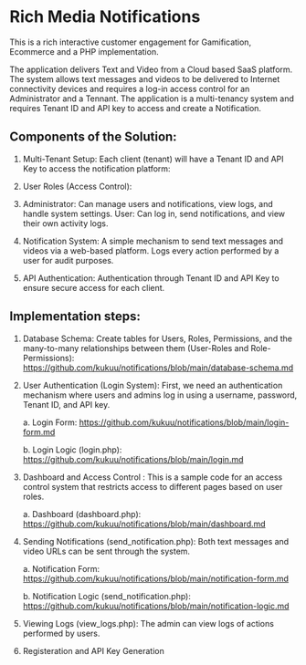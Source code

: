 # Rich Media Notifications

This is a rich interactive customer engagement for Gamification, Ecommerce and a PHP implementation.

The application delivers Text and Video from a Cloud based SaaS platform. The system allows text messages and videos to be delivered to Internet connectivity devices and requires a log-in access control for an Administrator and a Tennant. The application is  a multi-tenancy system and requires Tenant ID and API key to access and create a Notification.

## Components of the Solution:

1. Multi-Tenant Setup: Each client (tenant) will have a Tenant ID and API Key to access the notification platform: 

2. User Roles (Access Control):

3. Administrator: Can manage users and notifications, view logs, and handle system settings.
User: Can log in, send notifications, and view their own activity logs.


4. Notification System: A simple mechanism to send text messages and videos via a web-based platform.
Logs every action performed by a user for audit purposes.

5. API Authentication: Authentication through Tenant ID and API Key to ensure secure access for each client.

## Implementation steps: 

1. Database Schema: Create tables for Users, Roles, Permissions, and the many-to-many relationships between them (User-Roles and Role-Permissions): https://github.com/kukuu/notifications/blob/main/database-schema.md
2. User Authentication (Login System): First, we need an authentication mechanism where users and admins log in using a username, password, Tenant ID, and API key.

   a. Login Form: https://github.com/kukuu/notifications/blob/main/login-form.md

   b. Login Logic (login.php): https://github.com/kukuu/notifications/blob/main/login.md
4. Dashboard and Access Control : This is a sample code for an access control system that restricts access to different pages based on user roles.

   a. Dashboard (dashboard.php): https://github.com/kukuu/notifications/blob/main/dashboard.md
   
6. Sending Notifications (send_notification.php): Both text messages and video URLs can be sent through the system.

   a. Notification Form: https://github.com/kukuu/notifications/blob/main/notification-form.md

   b. Notification Logic (send_notification.php): https://github.com/kukuu/notifications/blob/main/notification-logic.md
   
8. Viewing Logs (view_logs.php): The admin can view logs of actions performed by users.
9. Registeration and API Key Generation
 
